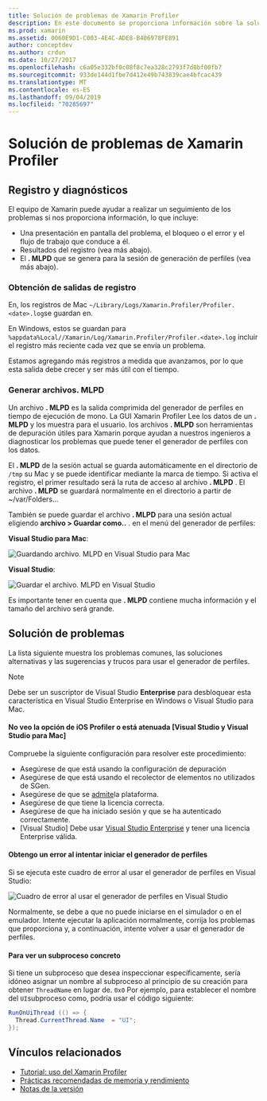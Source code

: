 ```yaml
---
title: Solución de problemas de Xamarin Profiler
description: En este documento se proporciona información sobre la solución de problemas relacionados con el Xamarin Profiler. Describe los problemas relacionados con el registro y los diagnósticos, el IDE y otros temas.
ms.prod: xamarin
ms.assetid: 0060E9D1-C003-4E4C-ADE8-B406978FE891
author: conceptdev
ms.author: crdun
ms.date: 10/27/2017
ms.openlocfilehash: c6a05e332bf0c08f8c7ea328c2793f7d0bf00fb7
ms.sourcegitcommit: 933de144d1fbe7d412e49b743839cae4bfcac439
ms.translationtype: MT
ms.contentlocale: es-ES
ms.lasthandoff: 09/04/2019
ms.locfileid: "70285697"
---
```

# <a name="xamarin-profiler-troubleshooting"></a>Solución de problemas de Xamarin Profiler

## <a name="logging-and-diagnostics"></a>Registro y diagnósticos

El equipo de Xamarin puede ayudar a realizar un seguimiento de los problemas si nos proporciona información, lo que incluye:

- Una presentación en pantalla del problema, el bloqueo o el error y el flujo de trabajo que conduce a él.
- Resultados del registro (vea más abajo).
- El **. MLPD** que se genera para la sesión de generación de perfiles (vea más abajo).

### <a name="getting-log-outputs"></a>Obtención de salidas de registro

En, los registros de Mac `~/Library/Logs/Xamarin.Profiler/Profiler.<date>.log`se guardan en.

En Windows, estos se guardan para `%appdata%Local//Xamarin/Log/Xamarin.Profiler/Profiler.<date>.log` incluir el registro más reciente cada vez que se envía un problema.

Estamos agregando más registros a medida que avanzamos, por lo que esta salida debe crecer y ser más útil con el tiempo.

<a name="gen_mlpd" />

### <a name="generating-mlpd-files"></a>Generar archivos. MLPD

Un archivo **. MLPD** es la salida comprimida del generador de perfiles en tiempo de ejecución de mono. La GUI Xamarin Profiler Lee los datos de un **. MLPD** y los muestra para el usuario. los archivos **. MLPD** son herramientas de depuración útiles para Xamarin porque ayudan a nuestros ingenieros a diagnosticar los problemas que puede tener el generador de perfiles con los datos.

El **. MLPD** de la sesión actual se guarda automáticamente en el directorio de `/tmp` su Mac y se puede identificar mediante la marca de tiempo. Si activa el registro, el primer resultado será la ruta de acceso al archivo **. MLPD** . El archivo **. MLPD** se guardará normalmente en el directorio a partir de ~/var/Folders...

También se puede guardar el archivo **. MLPD** para una sesión actual eligiendo **archivo > Guardar como..** . en el menú del generador de perfiles:

**Visual Studio para Mac**:

![](troubleshooting-images/image17.png "Guardando archivo. MLPD en Visual Studio para Mac")

**Visual Studio**:

![](troubleshooting-images/image17-vs.png "Guardar el archivo. MLPD en Visual Studio")

Es importante tener en cuenta que **. MLPD** contiene mucha información y el tamaño del archivo será grande.

## <a name="troubleshooting"></a>Solución de problemas

La lista siguiente muestra los problemas comunes, las soluciones alternativas y las sugerencias y trucos para usar el generador de perfiles.

> [!NOTE]
> Debe ser un suscriptor de Visual Studio **Enterprise** para desbloquear esta característica en Visual Studio Enterprise en Windows o Visual Studio para Mac.

#### <a name="i-cant-see-the-ios-profiler-option-or-it-is-greyed-out-visual-studio-and-visual-studio-for-mac"></a>No veo la opción de iOS Profiler o está atenuada [Visual Studio y Visual Studio para Mac]

Compruebe la siguiente configuración para resolver este procedimiento:

- Asegúrese de que está usando la configuración de depuración
- Asegúrese de que está usando el recolector de elementos no utilizados de SGen.
- Asegúrese de que se [admite](~/tools/profiler/index.md#Profiler_Support)la plataforma.
- Asegúrese de que tiene la licencia correcta.
- Asegúrese de que ha iniciado sesión y que se ha autenticado correctamente.
- [Visual Studio] Debe usar [Visual Studio Enterprise](https://visualstudio.microsoft.com/vs/enterprise/) y tener una licencia Enterprise válida.

#### <a name="i-get-an-error-when-i-try-to-launch-the-profiler"></a>Obtengo un error al intentar iniciar el generador de perfiles

Si se ejecuta este cuadro de error al usar el generador de perfiles en Visual Studio:

![](troubleshooting-images/error.png "Cuadro de error al usar el generador de perfiles en Visual Studio")

Normalmente, se debe a que no puede iniciarse en el simulador o en el emulador. Intente ejecutar la aplicación normalmente, corrija los problemas que proporciona y, a continuación, intente volver a usar el generador de perfiles.

#### <a name="to-watch-a-specific-thread"></a>Para ver un subproceso concreto

Si tiene un subproceso que desea inspeccionar específicamente, sería idóneo asignar un nombre al subproceso al principio de su creación para obtener `ThreadName` en lugar de. `0x0` Por ejemplo, para establecer el nombre del `UI`subproceso como, podría usar el código siguiente:

```csharp
RunOnUiThread (() => {
  Thread.CurrentThread.Name  = "UI";
});
```

## <a name="related-links"></a>Vínculos relacionados

- [Tutorial: uso del Xamarin Profiler](~/tools/profiler/index.md)
- [Prácticas recomendadas de memoria y rendimiento](~/cross-platform/deploy-test/memory-perf-best-practices.md)
- [Notas de la versión](https://github.com/xamarin/release-notes-archive/blob/master/release-notes/profiler/preview/index.md)
